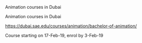 Animation courses in Dubai

Animation courses in Dubai

https://dubai.sae.edu/courses/animation/bachelor-of-animation/

Course starting on 17-Feb-19, enrol by 3-Feb-19

